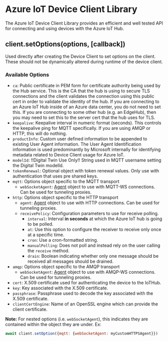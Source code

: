# Azure IoT Device Client Library

The Azure IoT Device Client Library provides an efficient and well tested API for connecting and using devices with the Azure IoT Hub.

## client.setOptions(options, [callback])

Used directly after creating the Device Client to set options on the client. These should not be dynamically altered during runtime of the device client.

### Available Options

- `ca`: Public certificate in PEM form for certificate authority being used by the Hub service.  This is the CA that the hub is using to secure TLS connections and the client validates the connection using this public cert in order to validate the identity of the hub.  If you are connecting to an Azure IoT Hub inside of an Azure data center, you do not need to set this.  If you are connecting to some other hub (e.g. an EdgeHub), then you may need to set this to the server cert that the hub uses for TLS.
- `keepalive`: Keepalive interval in numeric format (seconds). This controls the keepalive ping for MQTT specifically. If you are using AMQP or HTTP, this will do nothing.
- `productInfo`: Custom user defined information to be appended to existing User Agent information. The User Agent Identification information is used predominantly by Microsoft internally for identifying metadata related to Device Client usage for Azure IoT.
- `modelId`: !!Digital Twin Use Only!! String used in MQTT username setting the Digital Twin modelId.
- `tokenRenewal`: Optional object with token renewal values.  Only use with authentication that uses pre shared keys.
- `mqtt`: Options object specific to the MQTT transport
    - `webSocketAgent`: [Agent](https://nodejs.org/api/https.html#https_class_https_agent) object to use with MQTT-WS connections. Can be used for tunneling proxies.
- `http`: Options object specific to the HTTP transport
    - `agent`: [Agent](https://nodejs.org/api/https.html#https_class_https_agent) object to use with HTTP connections. Can be used for tunneling proxies.
    - `receivePolicy`: Configuration parameters to use for receive polling.
        - `interval`: Interval **in seconds** at which the Azure IoT hub is going to be polled.
        - `at`: Use this option to configure the receiver to receive only once at a specific time.
        - `cron`: Use a cron-formatted string.
        - `manualPolling`: Does not poll and instead rely on the user calling the `receive` method.
        - `drain`: Boolean indicating whether only one message should be received all messages should be drained.
- `amqp`: Options object specific to the AMQP transport
    - `webSocketAgent`: [Agent](https://nodejs.org/api/https.html#https_class_https_agent) object to use with AMQP-WS connections. Can be used for tunneling proxies.
- `cert`: X.509 certificate used for authenticating the device to the IoTHub.
- `key`: Key associated with the X.509 certificate.
- `passphrase`: Passphrase used to decode the key associated with the X.509 certificate.
- `clientCertEngine`: Name of an OpenSSL engine which can provide the client certificate.

**Note:** For nested options (i.e. `webSocketAgent`), this indicates they are contained within the object they are under. Ex:

```js
await client.setOption({mqtt: {webSocketAgent: myCustomHTTPSAgent}})
```